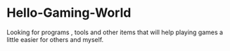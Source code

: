 # Hello-Gaming-World
Looking for programs , tools and other items that will help playing games a little easier for others and myself.
